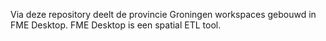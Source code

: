 Via deze repository deelt de provincie Groningen workspaces gebouwd in FME Desktop. FME Desktop is een spatial ETL tool. 

